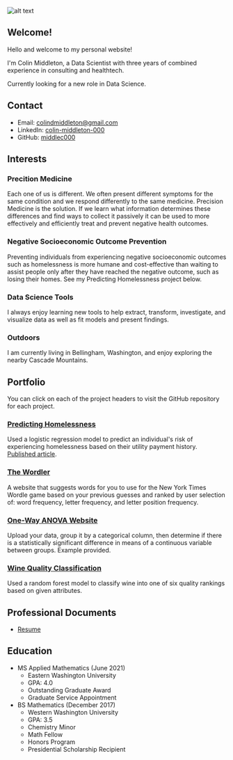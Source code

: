 ![alt text](./images/static_peak.jpg "September 2021 - Static Peak, Tetons, WY")


## Welcome!
Hello and welcome to my personal website!

I'm Colin Middleton, a Data Scientist with three years of combined experience in consulting and healthtech.

Currently looking for a new role in Data Science.


## Contact
- Email: <a href="mailto:colindmiddleton@gmail.com">colindmiddleton@gmail.com</a>
- LinkedIn: <a href="https://www.linkedin.com/in/colin-middleton-000/">colin-middleton-000</a>
- GitHub: <a href="https://github.com/middlec000">middlec000</a>


## Interests
### Precition Medicine
Each one of us is different. We often present different symptoms for the same condition and we respond differently to the same medicine. Precision Medicine is the solution. If we learn what information determines these differences and find ways to collect it passively it can be used to more effectively and efficiently treat and prevent negative health outcomes.   

### Negative Socioeconomic Outcome Prevention
Preventing individuals from experiencing negative socioeconomic outcomes such as homelessness is more humane and cost-effective than waiting to assist people only after they have reached the negative outcome, such as losing their homes. See my Predicting Homelessness project below.

### Data Science Tools
I always enjoy learning new tools to help extract, transform, investigate,  and visualize data as well as fit models and present findings.

### Outdoors
I am currently living in Bellingham, Washington, and enjoy exploring the nearby Cascade Mountains. 


## Portfolio
You can click on each of the project headers to visit the GitHub repository for each project.

### [Predicting Homelessness](https://github.com/middlec000/SPA_predict_homelessness)
Used a logistic regression model to predict an individual's risk of experiencing homelessness based on their utility payment history. [Published article](https://doi.org/10.1371/journal.pone.0292305).

### [The Wordler](https://github.com/middlec000/wordler)
A website that suggests words for you to use for the New York Times Wordle game based on your previous guesses and ranked by user selection of: word frequency, letter frequency, and letter position frequency.

### [One-Way ANOVA Website](https://share.streamlit.io/middlec000/grades_vs_student_characteristic/main/src/main.py)
Upload your data, group it by a categorical column, then determine if there is a statistically significant difference in means of a continuous variable between groups. Example provided.

### [Wine Quality Classification](https://github.com/middlec000/wine_quality)
Used a random forest model to classify wine into one of six quality rankings based on given attributes.


## Professional Documents
<!-- | <a href="https://middlec000.github.io/resume/resume.pdf" target="_blank"> Resume </a> | <a href="https://middlec000.github.io/cv/cv.pdf" target="_blank"> CV </a> | -->
- [Resume](resume.html)

## Education
- MS Applied Mathematics (June 2021)
  - Eastern Washington University
  - GPA: 4.0
  - Outstanding Graduate Award
  - Graduate Service Appointment
- BS Mathematics (December 2017)
  - Western Washington University
  - GPA: 3.5
  - Chemistry Minor
  - Math Fellow
  - Honors Program
  - Presidential Scholarship Recipient
